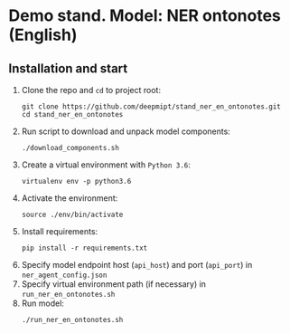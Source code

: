 # Demo stand. Model: NER ontonotes (English)

## Installation and start
1. Clone the repo and `cd` to project root:
    ```
    git clone https://github.com/deepmipt/stand_ner_en_ontonotes.git
    cd stand_ner_en_ontonotes
    ```
2. Run script to download and unpack model components:
    ```
    ./download_components.sh
    ```   
3. Create a virtual environment with `Python 3.6`:
    ```
    virtualenv env -p python3.6
    ```
4. Activate the environment:
    ```
    source ./env/bin/activate
    ```
5. Install requirements:
    ```
    pip install -r requirements.txt
    ```
6. Specify model endpoint host (`api_host`) and port (`api_port`) in `ner_agent_config.json`
7. Specify virtual environment path (if necessary) in `run_ner_en_ontonotes.sh`
8. Run model:
    ```
    ./run_ner_en_ontonotes.sh
    ```
<!---
## Building and running with Docker:
1. If necessary, build Base Docker image from:

   https://github.com/deepmipt/stand_docker_cuda
  
2. Clone the repo and `cd` to project root:
    ```
    git clone https://github.com/deepmipt/stand_ner_en.git
    cd stand_ner_en
    ```
3. Build Docker image:
   ```
   sudo docker build -t stand/ner_en .
   ```
4. Run Docker image:
   ```
   sudo docker run -p <host_port>:6006 -v /path/to/host/vol/map/dir:/vol stand/ner_en
   ```
-->
